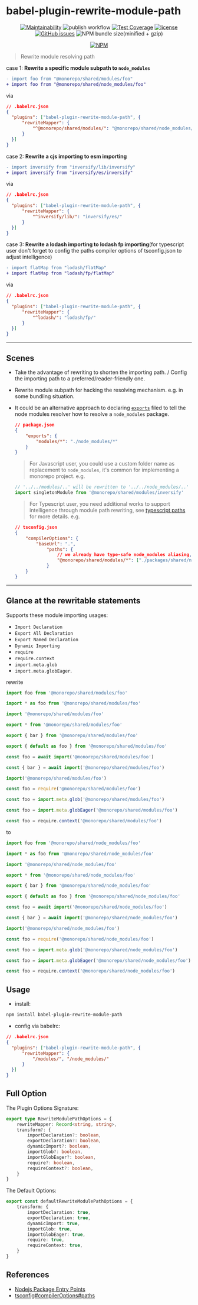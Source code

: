 # babel-plugin-rewrite-module-path

<div align="center">

[![Maintainability][maintainability-image]][maintainability-url]
![publish workflow][publish-workflow-image]
[![Test Coverage][test-coverage-image]][test-coverage-url]
[![license][license-image]][license-url]
[![GitHub issues][github-issues-image]][github-issues-url]
![NPM bundle size(minified + gzip)][bundle-size-image]

[maintainability-image]: https://api.codeclimate.com/v1/badges/d3eaf22221bf57742429/maintainability
[maintainability-url]: https://codeclimate.com/github/zheeeng/babel-plugin-rewrite-module-path/maintainability

[publish-workflow-image]: https://github.com/zheeeng/babel-plugin-rewrite-module-path/actions/workflows/publish.yml/badge.svg

[test-coverage-image]: https://api.codeclimate.com/v1/badges/d3eaf22221bf57742429/test_coverage
[test-coverage-url]: https://codeclimate.com/github/zheeeng/babel-plugin-rewrite-module-path/test_coverage

[license-image]: https://img.shields.io/github/license/mashape/apistatus.svg
[license-url]: https://github.com/zheeeng/babel-plugin-rewrite-module-path/blob/master/LICENSE

[github-issues-image]: https://img.shields.io/github/issues/zheeeng/babel-plugin-rewrite-module-path
[github-issues-url]: https://github.com/zheeeng/babel-plugin-rewrite-module-path/issues

[bundle-size-image]: https://img.shields.io/bundlephobia/minzip/babel-plugin-rewrite-module-path.svg

[![NPM](https://nodei.co/npm/babel-plugin-rewrite-module-path.png?downloads=true&downloadRank=true&stars=true)](https://nodei.co/npm/babel-plugin-rewrite-module-path/)

</div>

> Rewrite module resolving path

case 1: **Rewrite a specific module subpath to `node_modules`**

```diff
- import foo from "@monorepo/shared/modules/foo"
+ import foo from "@monorepo/shared/node_modules/foo"
```

via

```json
// .babelrc.json
{
  "plugins": ["babel-plugin-rewrite-module-path", {
      "rewriteMapper": {
          "^@monorepo/shared/modules/": "@monorepo/shared/node_modules/"
      }
  }]
}
```

case 2: **Rewrite a cjs importing to esm importing**

```diff
- import inversify from "inversify/lib/inversify"
+ import inversify from "inversify/es/inversify"
```

via

```json
// .babelrc.json
{
  "plugins": ["babel-plugin-rewrite-module-path", {
      "rewriteMapper": {
          "^inversify/lib/": "inversify/es/"
      }
  }]
}
```

case 3: **Rewrite a lodash importing to lodash fp importing**(for typescript user don't forget to config the paths compiler options of tsconfig.json to adjust intelligence)

```diff
- import flatMap from "lodash/flatMap"
+ import flatMap from "lodash/fp/flatMap"
```

via

```json
// .babelrc.json
{
  "plugins": ["babel-plugin-rewrite-module-path", {
      "rewriteMapper": {
          "^lodash/": "lodash/fp/"
      }
  }]
}
```

---

## Scenes

* Take the advantage of rewriting to shorten the importing path. / Config the importing path to a preferred/reader-friendly one.
* Rewrite module subpath for hacking the resolving mechanism. e.g. in some bundling situation.
* It could be an alternative approach to declaring [`exports`](https://nodejs.org/api/packages.html#packages_package_entry_points) filed to tell the node modules resolver how to resolve a `node_modules` package.

    ```json
    // package.json
    {
        "exports": {
            "modules/*": "./node_modules/*"
        }
    }
    ```

  > For Javascript user, you could use a custom folder name as replacement to `node_modules`, it's common for implementing a monorepo project. e.g.

    ```js
    // '../../modules/..' will be rewritten to '../../node_modules/..'
    import singletonModule from '@monorepo/shared/modules/inversify'
    ```

  > For Typescript user, you need additional works to support intelligence through module path rewriting, see [typescript paths](https://www.typescriptlang.org/tsconfig#paths) for more details. e.g.

    ```json
    // tsconfig.json
    {
        "compilerOptions": {
            "baseUrl": ".",
                "paths": {
                    // we already have type-safe node_modules aliasing, still need a runtime rewriting for development and production building.
                    "@monorepo/shared/modules/*": ["./packages/shared/node_modules/*", "./packages/shared/node_modules/@types/*"]
                }
        }
    }
    ```

---

## Glance at the rewritable statements

Supports these module importing usages:

* `Import Declaration`
* `Export All Declaration`
* `Export Named Declaration`
* `Dynamic Importing`
* `require`
* `require.context`
* `import.meta.glob`
* `import.meta.globEager`.

rewrite

```js
import foo from '@monorepo/shared/modules/foo'

import * as foo from '@monorepo/shared/modules/foo'

import '@monorepo/shared/modules/foo'

export * from '@monorepo/shared/modules/foo'

export { bar } from '@monorepo/shared/modules/foo'

export { default as foo } from '@monorepo/shared/modules/foo'

const foo = await import('@monorepo/shared/modules/foo')

const { bar } = await import('@monorepo/shared/modules/foo')

import('@monorepo/shared/modules/foo')

const foo = require('@monorepo/shared/modules/foo')

const foo = import.meta.glob('@monorepo/shared/modules/foo')

const foo = import.meta.globEager('@monorepo/shared/modules/foo')

const foo = require.context('@monorepo/shared/modules/foo')
```

to

```js
import foo from '@monorepo/shared/node_modules/foo'

import * as foo from '@monorepo/shared/node_modules/foo'

import '@monorepo/shared/node_modules/foo'

export * from '@monorepo/shared/node_modules/foo'

export { bar } from '@monorepo/shared/node_modules/foo'

export { default as foo } from '@monorepo/shared/node_modules/foo'

const foo = await import('@monorepo/shared/node_modules/foo')

const { bar } = await import('@monorepo/shared/node_modules/foo')

import('@monorepo/shared/node_modules/foo')

const foo = require('@monorepo/shared/node_modules/foo')

const foo = import.meta.glob('@monorepo/shared/node_modules/foo')

const foo = import.meta.globEager('@monorepo/shared/node_modules/foo')

const foo = require.context('@monorepo/shared/node_modules/foo')
```

## Usage

* install:

```sh
npm install babel-plugin-rewrite-module-path
```

* config via babelrc:

```json
// .babelrc.json
{
  "plugins": ["babel-plugin-rewrite-module-path", {
      "rewriteMapper": {
          "/modules/", "/node_modules/"
      }
  }]
}
```

## Full Option

The Plugin Options Signature:

```ts
export type RewriteModulePathOptions = {
    rewriteMapper: Record<string, string>,
    transform?: {
        importDeclaration?: boolean,
        exportDeclaration?: boolean,
        dynamicImport?: boolean,
        importGlob?: boolean,
        importGlobEager?: boolean,
        require?: boolean,
        requireContext?: boolean,
    }
}
```

The Default Options:

```ts
export const defaultRewriteModulePathOptions = {
    transform: {
        importDeclaration: true,
        exportDeclaration: true,
        dynamicImport: true,
        importGlob: true,
        importGlobEager: true,
        require: true,
        requireContext: true,
    }
}
```

## References

* [Nodejs Package Entry Points](https://nodejs.org/api/packages.html#packages_package_entry_points)
* [tsconfig#compilerOptions#paths](https://www.typescriptlang.org/tsconfig#paths)
  